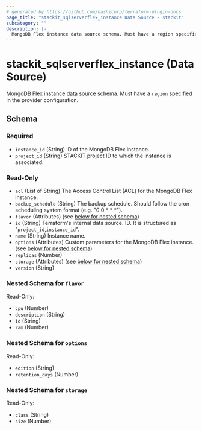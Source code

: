 ```yaml
---
# generated by https://github.com/hashicorp/terraform-plugin-docs
page_title: "stackit_sqlserverflex_instance Data Source - stackit"
subcategory: ""
description: |-
  MongoDB Flex instance data source schema. Must have a region specified in the provider configuration.
---
```


# stackit_sqlserverflex_instance (Data Source)

MongoDB Flex instance data source schema. Must have a `region` specified in the provider configuration.



<!-- schema generated by tfplugindocs -->
## Schema

### Required

- `instance_id` (String) ID of the MongoDB Flex instance.
- `project_id` (String) STACKIT project ID to which the instance is associated.

### Read-Only

- `acl` (List of String) The Access Control List (ACL) for the MongoDB Flex instance.
- `backup_schedule` (String) The backup schedule. Should follow the cron scheduling system format (e.g. "0 0 * * *").
- `flavor` (Attributes) (see [below for nested schema](#nestedatt--flavor))
- `id` (String) Terraform's internal data source. ID. It is structured as "`project_id`,`instance_id`".
- `name` (String) Instance name.
- `options` (Attributes) Custom parameters for the MongoDB Flex instance. (see [below for nested schema](#nestedatt--options))
- `replicas` (Number)
- `storage` (Attributes) (see [below for nested schema](#nestedatt--storage))
- `version` (String)

<a id="nestedatt--flavor"></a>
### Nested Schema for `flavor`

Read-Only:

- `cpu` (Number)
- `description` (String)
- `id` (String)
- `ram` (Number)


<a id="nestedatt--options"></a>
### Nested Schema for `options`

Read-Only:

- `edition` (String)
- `retention_days` (Number)


<a id="nestedatt--storage"></a>
### Nested Schema for `storage`

Read-Only:

- `class` (String)
- `size` (Number)
